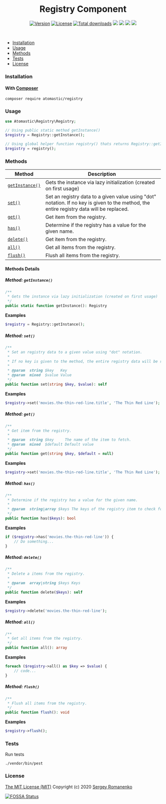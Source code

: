 <h1 align="center">Registry Component</h1>

<p align="center">
<a href="https://github.com/atomastic/registry/releases"><img alt="Version" src="https://img.shields.io/github/release/atomastic/registry.svg?label=version&color=green"></a> <a href="https://github.com/atomastic/registry"><img src="https://img.shields.io/badge/license-MIT-blue.svg?color=green" alt="License"></a> <a href="https://github.com/atomastic/registry"><img src="https://img.shields.io/github/downloads/atomastic/registry/total.svg?color=green" alt="Total downloads"></a> <a href="https://app.fossa.com/projects/git%2Bgithub.com%2Fatomastic%2Fregistry?ref=badge_shield" alt="FOSSA Status"><img src="https://app.fossa.com/api/projects/git%2Bgithub.com%2Fatomastic%2Fregistry.svg?type=shield"/></a>
<img src="https://github.com/atomastic/registry/workflows/Static%20Analysis/badge.svg?branch=dev"> <img src="https://github.com/atomastic/registry/workflows/Tests/badge.svg">
  <a href="https://app.codacy.com/gh/atomastic/registry?utm_source=github.com&utm_medium=referral&utm_content=atomastic/registry&utm_campaign=Badge_Grade_Dashboard"><img src="https://api.codacy.com/project/badge/Grade/72b4dc84c20145e1b77dc0004a3c8e3d"></a>
</p>

<br>

* [Installation](#installation)
* [Usage](#usage)
* [Methods](#methods)
* [Tests](#tests)
* [License](#license)

### Installation

#### With [Composer](https://getcomposer.org)

```
composer require atomastic/registry
```

### Usage

```php
use Atomastic\Registry\Registry;

// Using public static method getInstance()
$registry = Registry::getInstance();

// Using global helper function registry() thats returns Registry::getInstance()
$registry = registry();
```

### Methods

| Method | Description |
|---|---|
| <a href="#registry_getInstance">`getInstance()`</a> | Gets the instance via lazy initialization (created on first usage) |
| <a href="#registry_set">`set()`</a> | Set an registry data to a given value using "dot" notation. If no key is given to the method, the entire registry data will be replaced. |
| <a href="#registry_get">`get()`</a> | Get item from the registry. |
| <a href="#registry_has">`has()`</a> | Determine if the registry has a value for the given name. |
| <a href="#registry_delete">`delete()`</a> | Get item from the registry. |
| <a href="#registry_all">`all()`</a> | Get all items from the registry. |
| <a href="#registry_flush">`flush()`</a> | Flush all items from the registry. |

#### Methods Details

##### <a name="registry_getInstance"></a> Method: `getInstance()`

```php
/**
 * Gets the instance via lazy initialization (created on first usage)
 */
public static function getInstance(): Registry
```

**Examples**

```php
$registry = Registry::getInstance();
```

##### <a name="registry_set"></a> Method: `set()`

```php
/**
 * Set an registry data to a given value using "dot" notation.
 *
 * If no key is given to the method, the entire registry data will be replaced.
 *
 * @param  string $key   Key
 * @param  mixed  $value Value
 */
public function set(string $key, $value): self
```

**Examples**

```php
$registry->set('movies.the-thin-red-line.title', 'The Thin Red Line');
```

##### <a name="registry_get"></a> Method: `get()`

```php
/**
 * Get item from the registry.
 *
 * @param  string $key     The name of the item to fetch.
 * @param  mixed  $default Default value
 */
public function get(string $key, $default = null)
```

**Examples**

```php
$registry->set('movies.the-thin-red-line.title', 'The Thin Red Line');
```

##### <a name="registry_has"></a> Method: `has()`

```php
/**
 * Determine if the registry has a value for the given name.
 *
 * @param  string|array $keys The keys of the registry item to check for existence.
 */
public function has($keys): bool
```

**Examples**

```php
if ($registry->has('movies.the-thin-red-line')) {
    // Do something...
}
```

##### <a name="registry_delete"></a> Method: `delete()`

```php
/**
 * Delete a items from the registry.
 *
 * @param  array|string $keys Keys
 */
public function delete($keys): self
```

**Examples**

```php
$registry->delete('movies.the-thin-red-line');
```

##### <a name="registry_all"></a> Method: `all()`

```php
/**
 * Get all items from the registry.
 */
public function all(): array
```

**Examples**

```php
foreach ($registry->all() as $key => $value) {
    // code...
}
```

##### <a name="registry_flush"></a> Method: `flush()`

```php
/**
 * Flush all items from the registry.
 */
public function flush(): void
```

**Examples**

```php
$registry->flush();
```

### Tests

Run tests

```
./vendor/bin/pest
```

### License
[The MIT License (MIT)](https://github.com/atomastic/registry/blob/master/LICENSE.txt)
Copyright (c) 2020 [Sergey Romanenko](https://github.com/Awilum)


[![FOSSA Status](https://app.fossa.com/api/projects/git%2Bgithub.com%2Fatomastic%2Fregistry.svg?type=large)](https://app.fossa.com/projects/git%2Bgithub.com%2Fatomastic%2Fregistry?ref=badge_large)